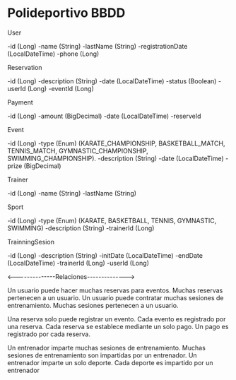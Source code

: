 # Polideportivo BBDD 

User

-id (Long)
-name (String)
-lastName (String)
-registrationDate (LocalDateTime)
-phone (Long)


Reservation

-id (Long)
-description (String)
-date (LocalDateTime)
-status (Boolean)
-userId (Long)
-eventId (Long)


Payment

-id (Long)
-amount (BigDecimal)
-date (LocalDateTime)
-reserveId


Event

-id (Long)
-type (Enum) (KARATE_CHAMPIONSHIP, BASKETBALL_MATCH, TENNIS_MATCH, GYMNASTIC_CHAMPIONSHIP, SWIMMING_CHAMPIONSHIP).
-description (String)
-date (LocalDateTime)
-prize (BigDecimal)


Trainer

-id (Long)
-name (String)
-lastName (String)

Sport

-id (Long)
-type (Enum) (KARATE, BASKETBALL, TENNIS, GYMNASTIC, SWIMMING)
-description (String)
-trainerId (Long)


TrainningSesion

-id (Long)
-description (String)
-initDate (LocalDateTime)
-endDate (LocalDateTime)
-trainerId (Long)
-userId (Long)


<--------------Relaciones-------------->

Un usuario puede hacer muchas reservas para eventos. Muchas reservas pertenecen a un usuario.
Un usuario puede contratar muchas sesiones de entrenamiento. Muchas sesiones pertenecen a un usuario.

Una reserva solo puede registrar un evento. Cada evento es registrado por una reserva.
Cada reserva se establece mediante un solo pago. Un pago es registrado por cada reserva.

Un entrenador  imparte muchas sesiones de entrenamiento. Muchas sesiones de entrenamiento son impartidas por un entrenador.
Un entrenador imparte un solo deporte. Cada deporte es impartido por un entrenador

